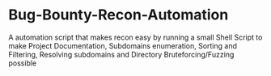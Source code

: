 # Bug-Bounty-Recon-Automation
A automation script that makes recon easy by running a small Shell Script to make Project Documentation, Subdomains enumeration, Sorting and Filtering, Resolving subdomains and Directory Bruteforcing/Fuzzing possible
